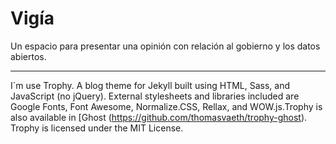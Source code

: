 # Vigía 
Un espacio para presentar una opinión con relación al gobierno y los datos abiertos. 

--- 
I´m use Trophy. A blog theme for Jekyll built using HTML, Sass, and JavaScript (no jQuery). External stylesheets and libraries included are Google Fonts, Font Awesome, Normalize.CSS, Rellax, and WOW.js.Trophy is also available in [Ghost (https://github.com/thomasvaeth/trophy-ghost). Trophy is licensed under the MIT License.
